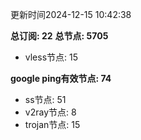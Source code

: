 更新时间2024-12-15 10:42:38

**总订阅: 22**
**总节点: 5705**
- vless节点: 15

**google ping有效节点: 74**
- ss节点: 51
- v2ray节点: 8
- trojan节点: 15
